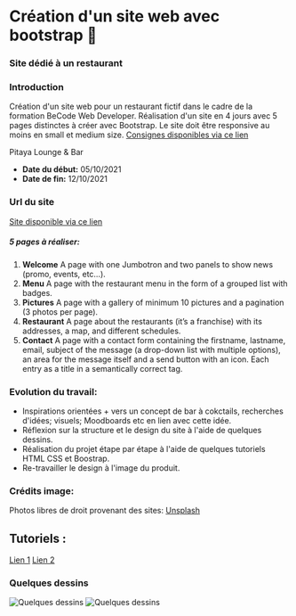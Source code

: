 #  Création d'un site web avec bootstrap  🍴
### Site dédié à un restaurant

### Introduction

Création d'un site web pour un restaurant fictif dans le cadre de la formation BeCode Web Developer. Réalisation d'un site en 4 jours avec 5 pages distinctes à créer avec Bootstrap.  Le site doit être responsive au moins en small et medium size. [Consignes disponibles via ce lien](https://github.com/becodeorg/BXL-Swartz-5.34/blob/main/1.The-Field/10.Bootstrap/restaurant.adoc)

Pitaya Lounge & Bar
* **Date du début:** 05/10/2021
* **Date de fin:** 12/10/2021


### Url du site

[Site disponible via ce lien](https://gizemonur.github.io/Pitaya/)


##### 5 pages à réaliser:
1. **Welcome**
A page with one Jumbotron and two panels to show news (promo, events, etc…​).
2. **Menu**
A page with the restaurant menu in the form of a grouped list with badges.
3. **Pictures**
A page with a gallery of minimum 10 pictures and a pagination (3 photos per page).
4. **Restaurant**
A page about the restaurants (it’s a franchise) with its addresses, a map, and different schedules.
5. **Contact**
A page with a contact form containing the firstname, lastname, email, subject of the message (a drop-down list with multiple options), an area for the message itself and a send button with an icon. Each entry as a title in a semantically correct tag.

### Evolution du travail:
*  Inspirations orientées + vers un concept de bar à cokctails, recherches d'idées; visuels; Moodboards etc en lien avec cette idée.
*  Réflexion sur la structure et le design du site à l'aide de quelques dessins.
* Réalisation du projet étape par étape à l'aide de quelques tutoriels HTML CSS et Boostrap. 
* Re-travailler le design à l'image du produit.

### Crédits image:
Photos libres de droit provenant des sites: [Unsplash](https://unsplash.com/) 

## Tutoriels : 
[Lien 1](https://www.youtube.com/watch?v=9cKsq14Kfsw)
[Lien 2](https://www.youtube.com/watch?v=aeNDvQi6O94&list=LL&index=1&ab_channel=ADesignerWhoCodes)

### Quelques dessins

![Quelques dessins](https://github.com/GizemOnur/restaurant-css-framework/blob/main/dessin1.jpeg)
![Quelques dessins](https://github.com/GizemOnur/restaurant-css-framework/blob/main/dessin.jpeg)



